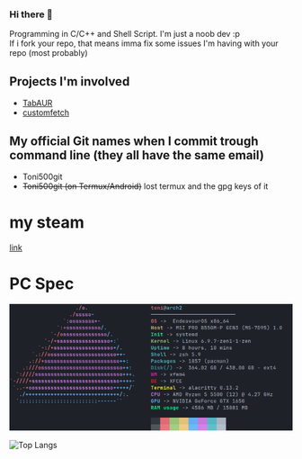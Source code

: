 ### Hi there 👋

Programming in C/C++ and Shell Script. I'm just a noob dev :p\
If i fork your repo, that means imma fix some issues I'm having with your repo (most probably)

## Projects I'm involved
 - [TabAUR](https://github.com/BurntRanch/TabAUR)
 - [customfetch](https://github.com/Toni500github/customfetch)

## My official Git names when I commit trough command line (they all have the same email)
* Toni500git
* ~~Toni500git (on Termux/Android)~~ lost termux and the gpg keys of it
 
# my steam
[link](https://steamcommunity.com/profiles/76561199117772691)

# PC Spec
![screenshot.png](https://github.com/Toni500github/customfetch/raw/main/screenshot.png)

![Top Langs](https://github-readme-stats.vercel.app/api/top-langs/?username=Toni500github&layout=compact)

